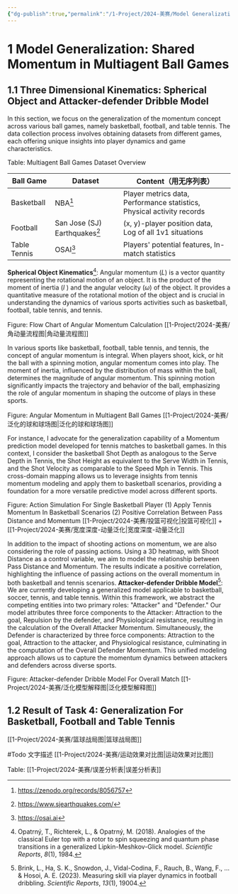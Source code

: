 ```yaml
---
{"dg-publish":true,"permalink":"/1-Project/2024-美赛/Model Generalization/"}
---
```


# 1 Model Generalization: Shared Momentum in Multiagent Ball Games
## 1.1 Three Dimensional Kinematics: Spherical Object and Attacker-defender Dribble Model
In this section, we focus on the generalization of the momentum concept across various ball games, namely basketball, football, and table tennis. The data collection process involves obtaining datasets from different games, each offering unique insights into player dynamics and game characteristics.

Table: Multiagent Ball Games Dataset Overview

| Ball Game | Dataset | Content（用无序列表） |
| ---- | ---- | ---- |
| Basketball | NBA[^2] | Player metrics data, Performance statistics, Physical activity records |
| Football | San Jose (SJ) Earthquakes[^1] | (x, y)-player position data, Log of all 1v1 situations |
| Table Tennis | OSAI[^3] | Players' potential features, In-match statistics |

**Spherical Object Kinematics**[^4]: Angular momentum ($L$) is a vector quantity representing the rotational motion of an object. It is the product of the moment of inertia ($I$ ) and the angular velocity ($ω$) of the object. It provides a quantitative measure of the rotational motion of the object and is crucial in understanding the dynamics of various sports activities such as basketball, football, table tennis, and tennis.

Figure: Flow Chart of Angular Momentum Calculation
[[1-Project/2024-美赛/角动量流程图\|角动量流程图]]

In various sports like basketball, football, table tennis, and tennis, the concept of angular momentum is integral. When players shoot, kick, or hit the ball with a spinning motion, angular momentum comes into play. The moment of inertia, influenced by the distribution of mass within the ball, determines the magnitude of angular momentum. This spinning motion significantly impacts the trajectory and behavior of the ball, emphasizing the role of angular momentum in shaping the outcome of plays in these sports.

Figure: Angular Momentum in Multiagent Ball Games
[[1-Project/2024-美赛/泛化的球和球场图\|泛化的球和球场图]]

For instance, I advocate for the generalization capability of a Momentum prediction model developed for tennis matches to basketball games. In this context, I consider the basketball Shot Depth as analogous to the Serve Depth in Tennis, the Shot Height as equivalent to the Serve Width in Tennis, and the Shot Velocity as comparable to the Speed Mph in Tennis. This cross-domain mapping allows us to leverage insights from tennis momentum modeling and apply them to basketball scenarios, providing a foundation for a more versatile predictive model across different sports.

Figure: Action Simulation For Single Basketball Player
(1) Apply Tennis Momentum In Basketball Scenarios
(2) Positive Correlation Between Pass Distance and Momentum
[[1-Project/2024-美赛/投篮可视化\|投篮可视化]] + [[1-Project/2024-美赛/宽度深度-动量泛化\|宽度深度-动量泛化]]

In addition to the impact of shooting actions on momentum, we are also considering the role of passing actions. Using a 3D heatmap, with Shoot Distance as a control variable, we aim to model the relationship between Pass Distance and Momentum. The results indicate a positive correlation, highlighting the influence of passing actions on the overall momentum in both basketball and tennis scenarios.
**Attacker-defender Dribble Model**[^5]: We are currently developing a generalized model applicable to basketball, soccer, tennis, and table tennis. Within this framework, we abstract the competing entities into two primary roles: "Attacker" and "Defender." Our model attributes three force components to the Attacker: Attraction to the goal, Repulsion by the defender, and Physiological resistance, resulting in the calculation of the Overall Attacker Momentum. Simultaneously, the Defender is characterized by three force components: Attraction to the goal, Attraction to the attacker, and Physiological resistance, culminating in the computation of the Overall Defender Momentum. This unified modeling approach allows us to capture the momentum dynamics between attackers and defenders across diverse sports.

Figure: Attacker-defender Dribble Model For Overall Match
[[1-Project/2024-美赛/泛化模型解释图\|泛化模型解释图]]

## 1.2 Result of Task 4: Generalization For Basketball, Football and Table Tennis


[[1-Project/2024-美赛/篮球战局图\|篮球战局图]]

#Todo 文字描述
[[1-Project/2024-美赛/运动效果对比图\|运动效果对比图]]


Table: 
[[1-Project/2024-美赛/误差分析表\|误差分析表]]


[^1]: https://www.sjearthquakes.com/
[^2]: https://zenodo.org/records/8056757
[^3]: https://osai.ai
[^4]: Opatrný, T., Richterek, L., & Opatrný, M. (2018). Analogies of the classical Euler top with a rotor to spin squeezing and quantum phase transitions in a generalized Lipkin-Meshkov-Glick model. _Scientific Reports_, _8_(1), 1984.
[^5]: Brink, L., Ha, S. K., Snowdon, J., Vidal-Codina, F., Rauch, B., Wang, F., … & Hosoi, A. E. (2023). Measuring skill via player dynamics in football dribbling. _Scientific Reports_, _13_(1), 19004.